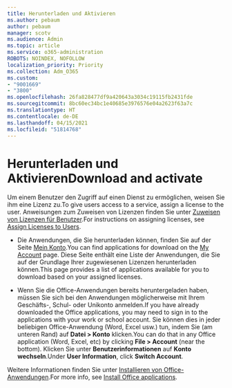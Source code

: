 ```yaml
---
title: Herunterladen und Aktivieren
ms.author: pebaum
author: pebaum
manager: scotv
ms.audience: Admin
ms.topic: article
ms.service: o365-administration
ROBOTS: NOINDEX, NOFOLLOW
localization_priority: Priority
ms.collection: Adm_O365
ms.custom:
- "9001669"
- "3800"
ms.openlocfilehash: 26fa828477df9a420643a3034c19115fb2431fde
ms.sourcegitcommit: 8bc60ec34bc1e40685e3976576e04a2623f63a7c
ms.translationtype: HT
ms.contentlocale: de-DE
ms.lasthandoff: 04/15/2021
ms.locfileid: "51814768"
---
```

# <a name="download-and-activate"></a><span data-ttu-id="90840-102">Herunterladen und Aktivieren</span><span class="sxs-lookup"><span data-stu-id="90840-102">Download and activate</span></span>

<span data-ttu-id="90840-103">Um einem Benutzer den Zugriff auf einen Dienst zu ermöglichen, weisen Sie ihm eine Lizenz zu.</span><span class="sxs-lookup"><span data-stu-id="90840-103">To give users access to a service, assign a license to the user.</span></span> <span data-ttu-id="90840-104">Anweisungen zum Zuweisen von Lizenzen finden Sie unter [Zuweisen von Lizenzen für Benutzer](https://docs.microsoft.com/microsoft-365/admin/manage/assign-licenses-to-users).</span><span class="sxs-lookup"><span data-stu-id="90840-104">For instructions on assigning licenses, see [Assign Licenses to Users](https://docs.microsoft.com/microsoft-365/admin/manage/assign-licenses-to-users).</span></span>

- <span data-ttu-id="90840-105">Die Anwendungen, die Sie herunterladen können, finden Sie auf der Seite [Mein Konto](https://portal.office.com/account/#installs).</span><span class="sxs-lookup"><span data-stu-id="90840-105">You can find applications for download on the [My Account](https://portal.office.com/account/#installs) page.</span></span> <span data-ttu-id="90840-106">Diese Seite enthält eine Liste der Anwendungen, die Sie auf der Grundlage Ihrer zugewiesenen Lizenzen herunterladen können.</span><span class="sxs-lookup"><span data-stu-id="90840-106">This page provides a list of applications available for you to download based on your assigned licenses.</span></span> 

- <span data-ttu-id="90840-107">Wenn Sie die Office-Anwendungen bereits heruntergeladen haben, müssen Sie sich bei den Anwendungen möglicherweise mit Ihrem Geschäfts-, Schul- oder Unikonto anmelden.</span><span class="sxs-lookup"><span data-stu-id="90840-107">If you have already downloaded the Office applications, you may need to sign in to the applications with your work or school account.</span></span> <span data-ttu-id="90840-108">Sie können dies in jeder beliebigen Office-Anwendung (Word, Excel usw.) tun, indem Sie (am unteren Rand) auf **Datei > Konto** klicken.</span><span class="sxs-lookup"><span data-stu-id="90840-108">You can do that in any Office application (Word, Excel, etc) by clicking **File > Account** (near the bottom).</span></span> <span data-ttu-id="90840-109">Klicken Sie unter **Benutzerinformationen** auf **Konto wechseln**.</span><span class="sxs-lookup"><span data-stu-id="90840-109">Under **User Information**, click **Switch Account**.</span></span>

<span data-ttu-id="90840-110">Weitere Informationen finden Sie unter [Installieren von Office-Anwendungen](https://docs.microsoft.com/microsoft-365/admin/setup/install-applications).</span><span class="sxs-lookup"><span data-stu-id="90840-110">For more info, see [Install Office applications](https://docs.microsoft.com/microsoft-365/admin/setup/install-applications).</span></span>
